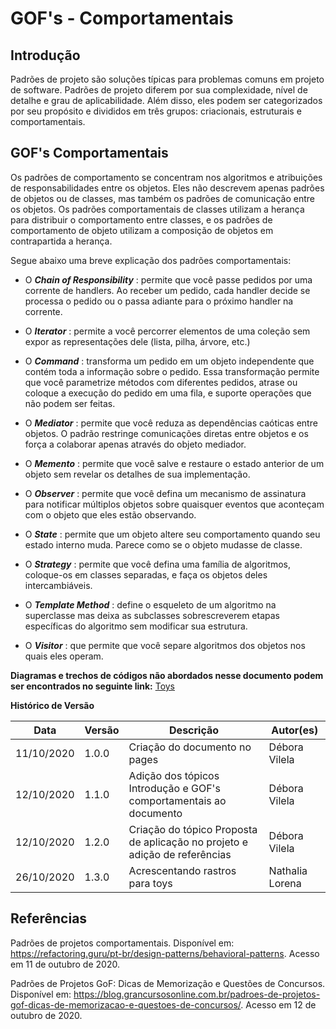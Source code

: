 # GOF's - Comportamentais

## Introdução

Padrões de projeto são soluções típicas para problemas comuns em projeto de software.
Padrões de projeto diferem por sua complexidade,
nível de detalhe e grau de aplicabilidade. Além
disso, eles podem ser categorizados por seu
propósito e divididos em três grupos: criacionais, estruturais e comportamentais.

## GOF's Comportamentais

Os padrões de comportamento se concentram nos algoritmos e atribuições de responsabilidades entre os objetos. Eles não descrevem apenas padrões de objetos ou de classes, mas também os padrões de comunicação entre os objetos. Os padrões comportamentais de classes utilizam a herança para distribuir o comportamento entre classes, e os padrões de comportamento de objeto utilizam a composição de objetos em contrapartida a herança.

Segue abaixo uma breve explicação dos padrões comportamentais:

- O _**Chain of Responsibility**_ : permite que você passe pedidos por uma corrente de handlers. Ao receber um pedido, cada handler decide se processa o pedido ou o passa adiante para o próximo handler na corrente.

- O _**Iterator**_ : permite a você percorrer elementos de uma coleção sem expor as representações dele (lista, pilha, árvore, etc.)

- O _**Command**_ : transforma um pedido em um objeto independente que contém toda a informação sobre o pedido. Essa transformação permite que você parametrize métodos com diferentes pedidos, atrase ou coloque a execução do pedido em uma fila, e suporte operações que não podem ser feitas.

- O _**Mediator**_ : permite que você reduza as dependências caóticas entre objetos. O padrão restringe comunicações diretas entre objetos e os força a colaborar apenas através do objeto mediador.

- O _**Memento**_ : permite que você salve e restaure o estado anterior de um objeto sem revelar os detalhes de sua implementação.

- O _**Observer**_ : permite que você defina um mecanismo de assinatura para notificar múltiplos objetos sobre quaisquer eventos que aconteçam com o objeto que eles estão observando.

- O _**State**_ : permite que um objeto altere seu comportamento quando seu estado interno muda. Parece como se o objeto mudasse de classe.

- O _**Strategy**_ : permite que você defina uma família de algoritmos, coloque-os em classes separadas, e faça os objetos deles intercambiáveis.

- O _**Template Method**_ : define o esqueleto de um algoritmo na superclasse mas deixa as subclasses sobrescreverem etapas específicas do algoritmo sem modificar sua estrutura.

- O _**Visitor**_ : que permite que você separe algoritmos dos objetos nos quais eles operam.


**Diagramas e trechos de códigos não abordados nesse documento podem ser encontrados no seguinte link:**
[Toys](https://unbarqdsw.github.io/2020.1_G1_Triagil/padroes/toys/gofsComportamentais/)

**Histórico de Versão**

| Data | Versão | Descrição | Autor(es) |
| --- | --- | --- | --- |
| 11/10/2020 | 1.0.0 | Criação do documento no pages |  Débora Vilela  |
| 12/10/2020 | 1.1.0 | Adição dos tópicos Introdução e GOF's comportamentais ao documento |  Débora Vilela  |
| 12/10/2020 | 1.2.0 | Criação do tópico Proposta de aplicação no projeto e adição de referências |  Débora Vilela  |
| 26/10/2020 | 1.3.0 | Acrescentando rastros para toys | Nathalia Lorena |

## Referências

Padrões de projetos comportamentais. Disponível em: https://refactoring.guru/pt-br/design-patterns/behavioral-patterns. Acesso em 11 de outubro de 2020.

Padrões de Projetos GoF: Dicas de Memorização e Questões de Concursos. Disponível em: https://blog.grancursosonline.com.br/padroes-de-projetos-gof-dicas-de-memorizacao-e-questoes-de-concursos/. Acesso em 12 de outubro de 2020.
